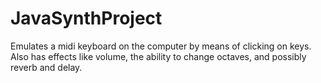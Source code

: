 # JavaSynthProject
Emulates a midi keyboard on the computer by means of clicking on keys. Also has effects like volume, the ability to change octaves, and possibly reverb and delay.
